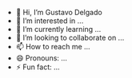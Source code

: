 - 👋 Hi, I’m Gustavo Delgado
- 👀 I’m interested in ...
- 🌱 I’m currently learning ...
- 💞️ I’m looking to collaborate on ...
- 📫 How to reach me ...
- 😄 Pronouns: ...
- ⚡ Fun fact: ...

<!---
gucostadelgado/gucostadelgado is a ✨ special ✨ repository because its `README.md` (this file) appears on your GitHub profile.
You can click the Preview link to take a look at your changes.
--->
